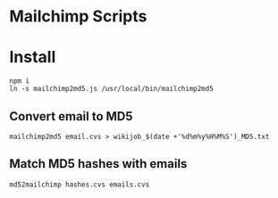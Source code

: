 Mailchimp Scripts
========================

# Install

    npm i
    ln -s mailchimp2md5.js /usr/local/bin/mailchimp2md5

## Convert email to MD5

    mailchimp2md5 email.cvs > wikijob_$(date +'%d%m%y%H%M%S')_MD5.txt

## Match MD5 hashes with emails

    md52mailchimp hashes.cvs emails.cvs
